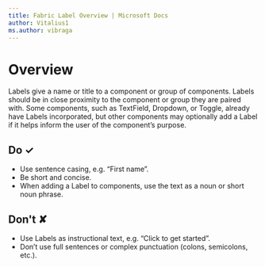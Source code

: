 ```yaml
---
title: Fabric Label Overview | Microsoft Docs
author: Vitalius1
ms.author: vibraga
---
```


# Overview
Labels give a name or title to a component or group of components. Labels should be in close proximity to the component or group they are paired with. Some components, such as TextField, Dropdown, or Toggle, already have Labels incorporated, but other components may optionally add a Label if it helps inform the user of the component’s purpose.


## Do &#10003;
- Use sentence casing, e.g. “First name”.
- Be short and concise.
- When adding a Label to components, use the text as a noun or short noun phrase.

## Don't &#10008;
- Use Labels as instructional text, e.g. “Click to get started”.
- Don’t use full sentences or complex punctuation (colons, semicolons, etc.).